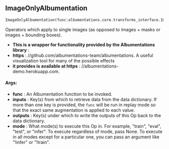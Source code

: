 ## ImageOnlyAlbumentation
```python
ImageOnlyAlbumentation(func:albumentations.core.transforms_interface.ImageOnlyTransform, inputs:Union[str, List[str], Callable], outputs:Union[str, List[str]], mode:Union[NoneType, str, Iterable[str]]=None)
```
Operators which apply to single images (as opposed to images + masks or images + bounding boxes).
* **This is a wrapper for functionality provided by the Albumentations library** : 
* **https** : //github.com/albumentations-team/albumentations. A useful visualization tool for many of the possible effects
* **it provides is available at https** : //albumentations-demo.herokuapp.com.

#### Args:

* **func** :  An Albumentation function to be invoked.
* **inputs** :  Key(s) from which to retrieve data from the data dictionary. If more than one key is provided, the            `func` will be run in replay mode so that the exact same augmentation is applied to each value.
* **outputs** :  Key(s) under which to write the outputs of this Op back to the data dictionary.
* **mode** :  What mode(s) to execute this Op in. For example, "train", "eval", "test", or "infer". To execute            regardless of mode, pass None. To execute in all modes except for a particular one, you can pass an argument            like "!infer" or "!train".    
